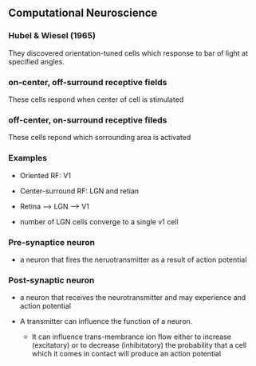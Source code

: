 ## Computational Neuroscience

### Hubel & Wiesel (1965)
They discovered orientation-tuned cells which response to bar of light at specified angles.

### on-center, off-surround receptive fields
These cells respond when center of cell is stimulated 

### off-center, on-surround receptive fileds
These cells repond which sorrounding area is activated

### Examples
- Oriented RF: V1
- Center-surround RF: LGN and retian

- Retina --> LGN --> V1
- number of LGN cells converge to a single v1 cell

### Pre-synaptice neuron
- a neuron that fires the neruotransmitter as a result of action potential

### Post-synaptic neuron
- a neuron that receives the neurotransmitter and may experience and action potential

- A transmitter can influence the function of a neuron.
  - It can influence trans-membrance ion flow either to increase (excitatory) or to decrease (inhibitatory) the probability that a cell which it comes in contact will produce an action potential
